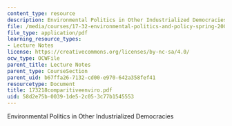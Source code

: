 ```yaml
---
content_type: resource
description: Environmental Politics in Other Industrialized Democracies
file: /media/courses/17-32-environmental-politics-and-policy-spring-2003/58d2e75b00391de52c053c77b1545553_173218comparitiveenviro.pdf
file_type: application/pdf
learning_resource_types:
- Lecture Notes
license: https://creativecommons.org/licenses/by-nc-sa/4.0/
ocw_type: OCWFile
parent_title: Lecture Notes
parent_type: CourseSection
parent_uid: b67ffa26-7132-cd00-e970-642a358fef41
resourcetype: Document
title: 173218comparitiveenviro.pdf
uid: 58d2e75b-0039-1de5-2c05-3c77b1545553
---
```

Environmental Politics in Other Industrialized Democracies